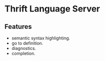 # Thrift Language Server

## Features

- semantic syntax highlighting.
- go to definition.
- diagnostics.
- completion.
